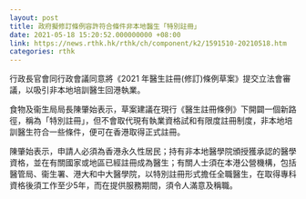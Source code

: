```yaml
---
layout: post
title: 政府擬修訂條例容許符合條件非本地醫生「特別註冊」
date: 2021-05-18 15:20:52.000000000 +08:00
link: https://news.rthk.hk/rthk/ch/component/k2/1591510-20210518.htm
categories: rthk
---
```


行政長官會同行政會議同意將《2021 年醫生註冊(修訂)條例草案》提交立法會審議，以吸引非本地培訓醫生回港執業。

食物及衞生局局長陳肇始表示，草案建議在現行《醫生註冊條例》下開闢一個新路徑，稱為「特別註冊」，但不會取代現有執業資格試和有限度註冊制度，非本地培訓醫生符合一些條件，便可在香港取得正式註冊。

陳肇始表示，申請人必須為香港永久性居民；持有非本地醫學院頒授獲承認的醫學資格，並在有關國家或地區已經註冊成為醫生；有關人士須在本港公營機構，包括醫管局、衞生署、港大和中大醫學院，以特別註冊形式擔任全職醫生，在取得專科資格後須工作至少5年，而在提供服務期間，須令人滿意及稱職。
